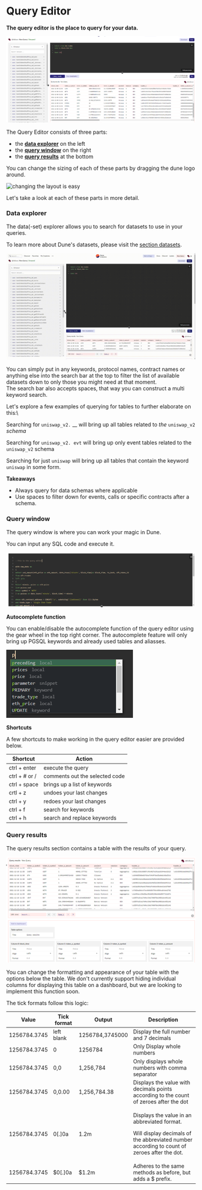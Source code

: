# Query Editor

**The query editor is the place to query for your data.**

![Query editor](images/query-editor.png)

The Query Editor consists of three parts:

* the [**data explorer**](#data-explorer) on the left
* the [**query window**](#query-window) on the right
* the [**query results**](#query-results) at the bottom

You can change the sizing of each of these parts by dragging the dune logo around.

![changing the layout is easy](images/layout.gif)

Let's take a look at each of these parts in more detail.

### Data explorer

The data(-set) explorer allows you to search for datasets to use in your queries.

To learn more about Dune's datasets, please visit the [section datasets](/tables/evm-blockchain).

![Data explorer](images/data-explorer.gif)

You can simply put in any keywords, protocol names, contract names or anything else into the search bar at the top to filter the list of available datasets down to only those you might need at that moment.\
The search bar also accepts spaces, that way you can construct a multi keyword search.


Let's explore a few examples of querying for tables to further elaborate on this:\

Searching for `uniswap_v2.` \_\_ will bring up all tables related to _the_ `uniswap_v2` _schema_

Searching for `uniswap_v2. evt` will bring up only event tables related to the `uniswap_v2` schema

Searching for just `uniswap` will bring up all tables that contain the keyword `uniswap` in some form.

**Takeaways**

* Always query for data schemas where applicable
* Use spaces to filter down for events, calls or specific contracts after a schema.

### Query window

The query window is where you can work your magic in Dune.

You can input any SQL code and execute it.

![Query window](images/query-window.png)

**Autocomplete function**

You can enable/disable the autocomplete function of the query editor using the gear wheel in the top right corner. The autocomplete feature will only bring up PGSQL keywords and already used tables and aliasses.

![Auto-complete](images/autocomplete.png)

**Shortcuts**

A few shortcuts to make working in the query editor easier are provided below.

| Shortcut      | Action                         |
| ------------- | ------------------------------ |
| ctrl + enter  | execute the query              |
| ctrl + # or / | comments out the selected code |
| ctrl + space  | brings up a list of keywords   |
| crtl + z      | undoes your last changes       |
| ctrl + y      | redoes your last changes       |
| ctrl + f      | search for keywords            |
| ctrl + h      | search and replace keywords    |

### Query results

The query results section contains a table with the results of your query.

![Query results](images/query-results.png)

You can change the formatting and appearance of your table with the options below the table. We don't currently support hiding individual columns for displaying this table on a dashboard, but we are looking to implement this function soon.

The tick formats follow this logic:

| Value        | Tick format | Output          | Description                                                                                                                                           |
| ------------ | ----------- | --------------- | ----------------------------------------------------------------------------------------------------------------------------------------------------- |
| 1256784.3745 | left blank  | 1256784,3745000 | Display the full number and 7 decimals                                                                                                                |
| 1256784.3745 | 0           | 1256784         | Only Display whole numbers                                                                                                                            |
| 1256784.3745 | 0,0         | 1,256,784       | Only displays whole numbers with comma separator                                                                                                      |
| 1256784.3745 | 0,0.00      | 1,256,784.38    | Displays the value with decimals points according to the count of zeroes after the dot                                                                |
| 1256784.3745 | 0\[.]0a     | 1.2m            | <p>Displays the value in an abbreviated format.</p><p>Will display decimals of the abbreviated number according to count of zeroes after the dot.</p> |
| 1256784.3745 | $0\[.]0a    | $1.2m           | Adheres to the same methods as before, but adds a $ prefix.                                                                                           |
